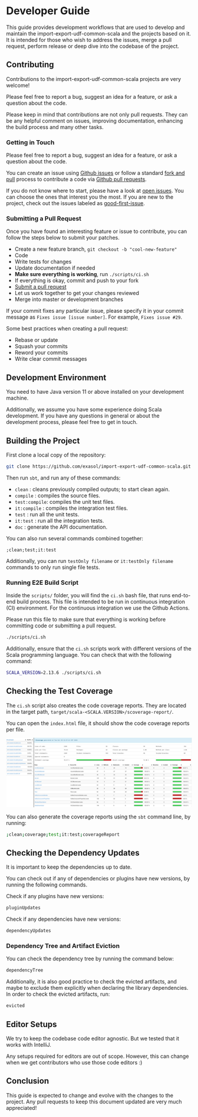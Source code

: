 # Developer Guide

This guide provides development workflows that are used to develop and maintain
the import-export-udf-common-scala and the projects based on it. It is intended
for those who wish to address the issues, merge a pull request, perform release
  or deep dive into the codebase of the project.

## Contributing

Contributions to the import-export-udf-common-scala projects are very welcome!

Please feel free to report a bug, suggest an idea for a feature, or ask a
question about the code.

Please keep in mind that contributions are not only pull requests. They can be
any helpful comment on issues, improving documentation, enhancing the build
process and many other tasks.

### Getting in Touch

Please feel free to report a bug, suggest an idea for a feature, or ask a
question about the code.

You can create an issue using [Github issues][gh-issues] or follow a standard
[fork and pull][fork-and-pull] process to contribute a code via [Github pull
requests][gh-pulls].

If you do not know where to start, please have a look at [open
issues][open-issues]. You can choose the ones that interest you the most. If you
are new to the project, check out the issues labeled as
[good-first-issue][first-issue].

### Submitting a Pull Request

Once you have found an interesting feature or issue to contribute, you can
follow the steps below to submit your patches.

- Create a new feature branch, `git checkout -b "cool-new-feature"`
- Code
- Write tests for changes
- Update documentation if needed
- **Make sure everything is working**, run `./scripts/ci.sh`
- If everything is okay, commit and push to your fork
- [Submit a pull request][submit-pr]
- Let us work together to get your changes reviewed
- Merge into master or development branches

If your commit fixes any particular issue, please specify it in your commit
message as `Fixes issue [issue number]`. For example, `Fixes issue #29`.

Some best practices when creating a pull request:

- Rebase or update
- Squash your commits
- Reword your commits
- Write clear commit messages

## Development Environment

You need to have Java version 11 or above installed on your development
machine.

Additionally, we assume you have some experience doing Scala development. If you
have any questions in general or about the development process, please feel free
to get in touch.

## Building the Project

First clone a local copy of the repository:

```bash
git clone https://github.com/exasol/import-export-udf-common-scala.git
```

Then run `sbt`, and run any of these commands:

- `clean`       : cleans previously compiled outputs; to start clean again.
- `compile`     : compiles the source files.
- `test:compile`: compiles the unit test files.
- `it:compile`  : compiles the integration test files.
- `test`        : run all the unit tests.
- `it:test`     : run all the integration tests.
- `doc`         : generate the API documentation.

You can also run several commands combined together:

```
;clean;test;it:test
```

Additionally, you can run `testOnly filename` or `it:testOnly filename` commands
to only run single file tests.

### Running E2E Build Script

Inside the `scripts/` folder, you will find the `ci.sh` bash file, that runs
end-to-end build process. This file is intended to be run in continuous
integration (CI) environment. For the continuous integration we use the Github
Actions.

Please run this file to make sure that everything is working before committing
code or submitting a pull request.

```bash
./scripts/ci.sh
```

Additionally, ensure that the `ci.sh` scripts work with different versions of
the Scala programming language. You can check that with the following command:

```bash
SCALA_VERSION=2.13.6 ./scripts/ci.sh
```

## Checking the Test Coverage

The `ci.sh` script also creates the code coverage reports. They are located in
the target path, `target/scala-<SCALA.VERSION>/scoverage-report/`.

You can open the `index.html` file, it should show the code coverage reports per
file.

![alt text](../images/code_coverage_example.png "Code Coverage Example")

You can also generate the coverage reports using the `sbt` command line, by
running:

```bash
;clean;coverage;test;it:test;coverageReport
```

## Checking the Dependency Updates

It is important to keep the dependencies up to date.

You can check out if any of dependencies or plugins have new versions, by
running the following commands.

Check if any plugins have new versions:

```bash
pluginUpdates
```

Check if any dependencies have new versions:

```bash
dependencyUpdates
```

### Dependency Tree and Artifact Eviction

You can check the dependency tree by running the command below:

```bash
dependencyTree
```

Additionally, it is also good practice to check the evicted artifacts, and maybe
to exclude them explicitly when declaring the library dependencies. In order to
check the evicted artifacts, run:

```bash
evicted
```

## Editor Setups

We try to keep the codebase code editor agnostic. But we tested that it works
with IntelliJ.

Any setups required for editors are out of scope. However, this can change when
we get contributors who use those code editors :)

## Conclusion

This guide is expected to change and evolve with the changes to the project.
Any pull requests to keep this document updated are very much appreciated!

[gh-issues]: https://github.com/exasol/import-export-udf-common-scala/issues
[gh-pulls]: https://github.com/exasol/import-export-udf-common-scala/pulls
[fork-and-pull]: https://help.github.com/articles/using-pull-requests/
[gh-releases]: https://github.com/exasol/import-export-udf-common-scala/releases
[submit-pr]: https://github.com/exasol/import-export-udf-common-scala/compare
[open-issues]: https://github.com/exasol/import-export-udf-common-scala/issues
[first-issue]: https://github.com/exasol/import-export-udf-common-scala/issues?q=is%3Aissue+is%3Aopen+label%3A%22good+first+issue%22
[import-export-udf]: https://docs.exasol.com/loading_data/user_defined_import_export_using_udfs.htm
